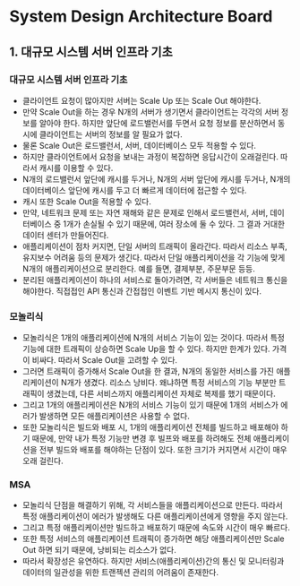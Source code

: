 # System Design Architecture Board

## 1. 대규모 시스템 서버 인프라 기초

### 대규모 시스템 서버 인프라 기초
- 클라이언트 요청이 많아지만 서버는 Scale Up 또는 Scale Out 해야한다.
- 만약 Scale Out을 하는 경우 N개의 서버가 생기면서 클라이언트는 각각의 서버 정보를 알아야 한다. 하지만 앞단에 로드밸런서를 두면서 요청 정보를 분산하면서 동시에 클라이언트는 서버의 정보를 알 필요가 없다.
- 물론 Scale Out은 로드밸런서, 서버, 데이터베이스 모두 적용할 수 있다.
- 하지만 클라이언트에서 요청을 보내는 과정이 복잡하면 응답시간이 오래걸린다. 따라서 캐시를 이용할 수 있다.
- N개의 로드밸런서 앞단에 캐시를 두거나, N개의 서버 앞단에 캐시를 두거나, N개의 데이터베이스 앞단에 캐시를 두고 더 빠르게 데이터에 접근할 수 있다.
- 캐시 또한 Scale Out을 적용할 수 있다.
- 만약, 네트워크 문제 또는 자연 재해와 같은 문제로 인해서 로드밸런서, 서버, 데이터베이스 중 1개가 손실될 수 있기 때문에, 여러 장소에 둘 수 있다. 그 결과 거대한 데이터 센터가 만들어진다.
- 애플리케이션이 점차 커지면, 단일 서버의 트래픽이 올라간다. 따라서 리소스 부족, 유지보수 어려움 등의 문제가 생긴다. 따라서 단일 애플리케이션을 각 기능에 맞게 N개의 애플리케이션으로 분리한다. 예를 들면, 결제부분, 주문부문 등등.
- 분리된 애플리케이션이 하나의 서비스로 돌아가려면, 각 서버들은 네트워크 통신을 해야한다. 직접접인 API 통신과 간접접인 이벤트 기반 메시지 통신이 있다.

### 모놀리식
- 모놀리식은 1개의 애플리케이션에 N개의 서비스 기능이 있는 것이다. 따라서 특정 기능에 대한 트래픽이 상승하면 Scale Up을 할 수 있다. 하지만 한계가 있다. 가격이 비싸다. 따라서 Scale Out을 고려할 수 있다.
- 그러면 트래픽이 증가해서 Scale Out을 한 결과, N개의 동일한 서비스를 가진 애플리케이션이 N개가 생겼다. 리소스 낭비다. 왜냐하면 특정 서비스의 기능 부분만 트래픽이 생겼는데, 다른 서비스까지 애플리케이션 자체로 복제를 했기 때문이다.
- 그리고 1개의 애플리케이션은 N개의 서비스 기능이 있기 때문에 1개의 서비스가 에러가 발생하면 모든 애플리케이션은 사용할 수 없다.
- 또한 모놀리식은 빌드와 배포 시, 1개의 애플리케이션 전체를 빌드하고 배포해야 하기 때문에, 만약 내가 특정 기능만 변경 후 빌프와 배포를 하려해도 전체 애플리케이션을 전부 빌드와 배포를 해야하는 단점이 있다. 또한 크기가 커지면서 시간이 매우 오래 걸린다.

### MSA
- 모놀리식 단점을 해결하기 위해, 각 서비스들을 애플리케이션으로 만든다. 따라서 특정 애플리케이션이 에러가 발생해도 다른 애플리케이션에게 영향을 주지 않는다.
- 그리고 특정 애플리케이션만 빌드하고 배포하기 때문에 속도와 시간이 매우 빠르다.
- 또한 특정 서비스의 애플리케이션 트래픽이 증가하면 해당 애플리케이션만 Scale Out 하면 되기 때문에, 낭비되는 리소스가 없다.
- 따라서 확장성은 유연하다. 하지만 서비스(애플리케이션)간의 통신 및 모니터링과 데이터의 일관성을 위한 트랜젝션 관리의 어려움이 존재한다.
